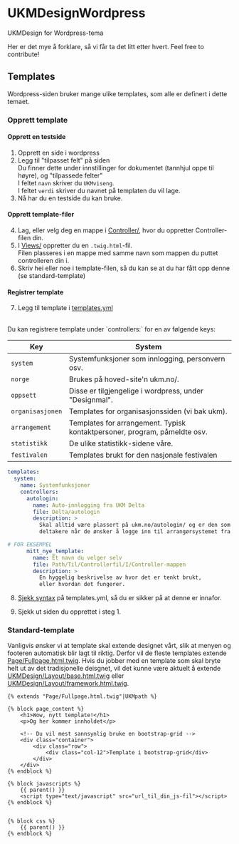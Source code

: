 # UKMDesignWordpress
 UKMDesign for Wordpress-tema


Her er det mye å forklare, så vi får ta det litt etter hvert. Feel free to contribute!

## Templates
Wordpress-siden bruker mange ulike templates, som alle er definert i dette temaet.


### Opprett template

#### Opprett en testside
1. Opprett en side i wordpress
2. Legg til "tilpasset felt" på siden <br />
Du finner dette under innstillinger for dokumentet (tannhjul oppe til høyre), og "tilpassede felter" <br />
I feltet `navn` skriver du `UKMviseng`.<br />
I feltet `verdi` skriver du navnet på templaten du vil lage.
3. Nå har du en testside du kan bruke.

#### Opprett template-filer
4. Lag, eller velg deg en mappe i [Controller/](/Controller/), hvor du oppretter Controller-filen din.
5. I [Views/](/Views/) oppretter du en `.twig.html`-fil. <br />
Filen plasseres i en mappe med samme navn som mappen du puttet controlleren din i.
6. Skriv hei eller noe i template-filen, så du kan se at du har fått opp denne (se standard-template)

#### Registrer template
7. Legg til template i [templates.yml](Environment/Templates/templates.yml)
<br />
Du kan registrere template under `controllers:` for en av følgende keys:

Key | System
--- | --- 
`system`| Systemfunksjoner som innlogging, personvern osv.
`norge` | Brukes på hoved-site'n ukm.no/.
`oppsett` | Disse er tilgjengelige i wordpress, under "Designmal".
`organisasjonen` | Templates for organisasjonssiden (vi bak ukm).
`arrangement` | Templates for arrangement. Typisk kontaktpersoner, program, påmeldte osv.
`statistikk` | De ulike statistikk-sidene våre.
`festivalen` | Templates brukt for den nasjonale festivalen

```yaml
templates:
  system:
    name: Systemfunksjoner
    controllers:
      autologin:
        name: Auto-innlogging fra UKM Delta
        file: Delta/autologin
        description: >
          Skal alltid være plassert på ukm.no/autologin/ og er den som logger inn
          deltakere når de ønsker å logge inn til arrangørsystemet fra UKM Delta.

# FOR EKSEMPEL
      mitt_nye_template:
        name: Et navn du velger selv
        file: Path/Til/Controllerfil/I/Controller-mappen
        description: >
          En hyggelig beskrivelse av hvor det er tenkt brukt, 
          eller hvordan det fungerer.
```

8. [Sjekk syntax](https://www.yamllint.com) på templates.yml, så du er sikker på at denne er innafor.

9. Sjekk ut siden du opprettet i steg 1.


### Standard-template
Vanligvis ønsker vi at template skal extende designet vårt, slik at menyen og footeren automatisk blir lagt til riktig. Derfor vil de fleste templates extende 
[Page/Fullpage.html.twig](https://github.com/UKMNorge/UKMDesign/blob/master/Resources/views/UKMDesign/Page/Page.html.twig).
Hvis du jobber med en template som skal bryte helt ut av det tradisjonelle deisgnet, vil det kunne være aktuelt å extende 
[UKMDesign/Layout/base.html.twig](https://github.com/UKMNorge/UKMDesign/blob/master/Resources/views/UKMDesign/Layout/base.html.twig)
eller 
[UKMDesign/Layout/framework.html.twig](https://github.com/UKMNorge/UKMDesign/blob/master/Resources/views/UKMDesign/Layout/framework.html.twig).


```twig
{% extends "Page/Fullpage.html.twig"|UKMpath %}

{% block page_content %}
	<h1>Wow, nytt template!</h1>
    <p>Og her kommer innholdet</p>

    <!-- Du vil mest sannsynlig bruke en bootstrap-grid -->
    <div class="container">
        <div class="row">
            <div class="col-12">Template i bootstrap-grid</div>
        </div>
    </div>
{% endblock %}

{% block javascripts %}
	{{ parent() }}
	<script type="text/javascript" src="url_til_din_js-fil"></script>
{% endblock %}


{% block css %}
    {{ parent() }}
{% endblock %}
```